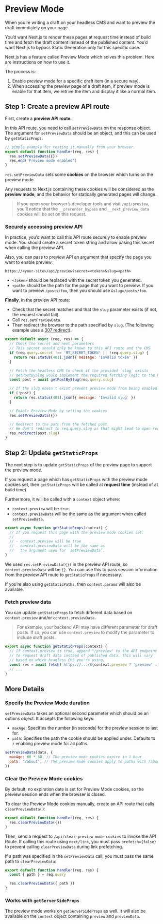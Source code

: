 # Preview Mode

When you’re writing a draft on your headless CMS and want to preview the draft immediately on your page.

You’d want Next.js to render these pages at request time instead of build time and fetch the draft content instead of the published content. You’d want Next.js to bypass Static Generation only for this specific case.

Next.js has a feature called Preview Mode which solves this problem. Here are instructions on how to use it.

The process is:

1. Enable preview mode for a specific draft item (in a secure way).
2. When accessing the preview page of a draft item, if preview mode is enable for that item, we retrive the item and display it like a normal item.


## Step 1: Create a preview API route

First, create a **preview API route**.

In this API route, you need to call `setPreviewData` on the response object. The argument for `setPreviewData` should be an object, and this can be used by `getStaticProps`.

```js filename="pages/api/preview.js"
// simple example for testing it manually from your browser.
export default function handler(req, res) {
  res.setPreviewData({})
  res.end('Preview mode enabled')
}
```

`res.setPreviewData` sets some **cookies** on the browser which turns on the preview mode.

Any requests to Next.js containing these cookies will be considered as the **preview mode**, and the behavior for statically generated pages will change.

> If you open your browser’s developer tools and visit `/api/preview`, you’ll notice that the `__prerender_bypass` and `__next_preview_data` cookies will be set on this request.

### Securely accessing preview API

In practice, you’d want to call this API route securely to enable preview mode. You should create a secret token string and allow pasing this secret when calling the preview API.

Also, you can pass to preview API an argument that specify the page you want to enable preview:

```
https://<your-site>/api/preview?secret=<token>&slug=<path>
```

- `<token>` should be replaced with the secret token you generated.
- `<path>` should be the path for the page that you want to preview. If you want to preview `/posts/foo`, then you should use `&slug=/posts/foo`.

**Finally**, in the preview API route:

- Check that the secret matches and that the `slug` parameter exists (if not, the request should fail).
- Call `res.setPreviewData`.
- Then redirect the browser to the path specified by `slug`. (The following example uses a [307 redirect](https://developer.mozilla.org/en-US/docs/Web/HTTP/Status/307)).

```js
export default async (req, res) => {
  // Check the secret and next parameters
  // This secret should only be known to this API route and the CMS
  if (req.query.secret !== 'MY_SECRET_TOKEN' || !req.query.slug) {
    return res.status(401).json({ message: 'Invalid token' })
  }

  // Fetch the headless CMS to check if the provided `slug` exists
  // getPostBySlug would implement the required fetching logic to the headless CMS
  const post = await getPostBySlug(req.query.slug)

  // If the slug doesn't exist prevent preview mode from being enabled
  if (!post) {
    return res.status(401).json({ message: 'Invalid slug' })
  }

  // Enable Preview Mode by setting the cookies
  res.setPreviewData({})

  // Redirect to the path from the fetched post
  // We don't redirect to req.query.slug as that might lead to open redirect vulnerabilities
  res.redirect(post.slug)
}
```


## Step 2: Update `getStaticProps`

The next step is to update `getStaticProps` of the preview page to support the preview mode.

If you request a page which has `getStaticProps` with the preview mode cookies set, then `getStaticProps` will be called at **request time** (instead of at build time).

Furthermore, it will be called with a `context` object where:

- `context.preview` will be `true`.
- `context.previewData` will be the same as the argument when called `setPreviewData`.

```js
export async function getStaticProps(context) {
  // If you request this page with the preview mode cookies set:
  //
  // - context.preview will be true
  // - context.previewData will be the same as
  //   the argument used for `setPreviewData`.
}
```

We used `res.setPreviewData({})` in the preview API route, so `context.previewData` will be `{}`. You can use this to pass session information from the preview API route to `getStaticProps` if necessary.

If you’re also using `getStaticPaths`, then `context.params` will also be available.

### Fetch preview data

You can update `getStaticProps` to fetch different data based on `context.preview` and/or `context.previewData`.

> For example, your backend API may have different parameter for draft posts. If so, you can use `context.preview` to modify the parameter to include draft posts.

```js
export async function getStaticProps(context) {
  // If context.preview is true, append "/preview" to the API endpoint
  // to request draft data instead of published data. This will vary
  // based on which headless CMS you're using.
  const res = await fetch(`https://.../${context.preview ? 'preview' : ''}`)
  // ...
}
```


## More Details

### Specify the Preview Mode duration

`setPreviewData` takes an optional second parameter which should be an options object. It accepts the following keys:

- `maxAge`: Specifies the number (in seconds) for the preview session to last for.
- `path`: Specifies the path the cookie should be applied under. Defaults to `/` enabling preview mode for all paths.

```js
setPreviewData(data, {
  maxAge: 60 * 60, // The preview mode cookies expire in 1 hour
  path: '/about', // The preview mode cookies apply to paths with /about
})
```


### Clear the Preview Mode cookies

By default, no expiration date is set for Preview Mode cookies, so the preview session ends when the browser is closed.

To clear the Preview Mode cookies manually, create an API route that calls `clearPreviewData()`:

```js filename="pages/api/clear-preview-mode-cookies.js"
export default function handler(req, res) {
  res.clearPreviewData({})
}
```

Then, send a request to `/api/clear-preview-mode-cookies` to invoke the API Route. If calling this route using `next/link`, you must pass `prefetch={false}` to prevent calling `clearPreviewData` during link prefetching.

If a path was specified in the `setPreviewData` call, you must pass the same path to `clearPreviewData`:

```js filename="pages/api/clear-preview-mode-cookies.js"
export default function handler(req, res) {
  const { path } = req.query

  res.clearPreviewData({ path })
}
```

### Works with `getServerSideProps`

The preview mode works on `getServerSideProps` as well. It will also be available on the `context` object containing `preview` and `previewData`.
